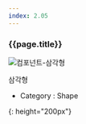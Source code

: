 ```yaml
---
index: 2.05
---
```

### {{page.title}}
![컴포넌트-삼각형][triangle-01]

삼각형

- Category : Shape

[triangle-01]: {{site.baseurl}}/assets/components/triangle-01.png
{: height="200px"}
